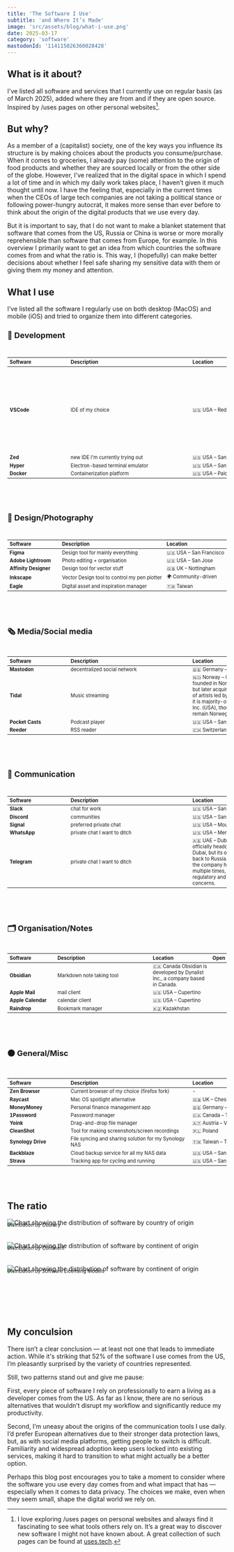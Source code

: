 ```yaml
---
title: 'The Software I Use'
subtitle: 'and Where It’s Made'
image: 'src/assets/blog/what-i-use.png'
date: 2025-03-17
category: 'software'
mastodonId: '114115026360028428'
---
```


## What is it about?

I've listed all software and services that I currently use on regular basis (as of March 2025),
added where they are from and if they are open source. Inspired by /uses pages on other personal
websites[^1].

## But why?

As a member of a (capitalist) society, one of the key ways you influence its structure is by making
choices about the products you consume/purchase. When it comes to groceries, I already pay (some)
attention to the origin of food products and whether they are sourced locally or from the other side
of the globe. However, I’ve realized that in the digital space in which I spend a lot of time and in
which my daily work takes place, I haven’t given it much thought until now. I have the feeling that,
especially in the current times when the CEOs of large tech companies are not taking a political
stance or following power-hungry autocrat, it makes more sense than ever before to think about the
origin of the digital products that we use every day.

But it is important to say, that I do not want to make a blanket statement that software that comes
from the US, Russia or China is worse or more morally reprehensible than software that comes from
Europe, for example. In this overview I primarily want to get an idea from which countries the
software comes from and what the ratio is. This way, I (hopefully) can make better decisions about
whether I feel safe sharing my sensitive data with them or giving them my money and attention.

## What I use

I’ve listed all the software I regularly use on both desktop (MacOS) and mobile (iOS) and tried to
organize them into different categories.

### 🤖 Development

<div class="table-container">
<table class="mt-10 mb-20">
  <thead>
    <tr>
      <th style="text-align: left; width: 20%">Software</th>
      <th style="text-align: left; width: 40%">Description</th>
      <th style="text-align: left; width: 25%">Location</th>
      <th style="text-align: right; width: 15%">Open Source</th>
    </tr>
  </thead>
  <tbody>
    <tr>
      <td style="text-align: left"><strong>VSCode</strong></td>
      <td style="text-align: left">IDE of my choice</td>
      <td style="text-align: left">🇺🇸 USA – Redmond</td>
      <td style="text-align: right">✅
        <label class="margin-toggle sidenote-number" for="sn-0">
        </label>
        <span class="sidenote lg:h-0" style="text-align: left">The core of VS Code is open source and is licensed under the MIT license. However, the official version released by Microsoft contains proprietary elements, such as extensions and branding.</span>
      </td>
    </tr>
    <tr>
      <td style="text-align: left"><strong>Zed</strong></td>
      <td style="text-align: left">new IDE I'm currently trying out</td>
      <td style="text-align: left">🇺🇸 USA – San Francisco</td>
      <td style="text-align: right; padding-right: 10px">✅</td>
    </tr>
    <tr>
      <td style="text-align: left"><strong>Hyper</strong></td>
      <td style="text-align: left">Electron-based terminal emulator</td>
      <td style="text-align: left">🇺🇸 USA – San Francisco</td>
      <td class="pr-2.5" style="text-align: right; padding-right: 10px">✅</td>
    </tr>
    <tr>
      <td style="text-align: left"><strong>Docker</strong></td>
      <td style="text-align: left">Containerization platform</td>
      <td style="text-align: left">🇺🇸 USA – Palo Alto</td>
      <td class="pr-2.5" style="text-align: right; padding-right: 10px">✅</td>
    </tr>
  </tbody>
</table>
</div>

### 📐 Design/Photography

<div class="table-container">
<table class="mt-10 mb-20">
  <thead>
    <tr>
      <th style="text-align: left; width: 20%">Software</th>
      <th style="text-align: left; width: 40%">Description</th>
      <th style="text-align: left; width: 25%">Location</th>
      <th style="text-align: right; width: 15%">Open Source</th>
    </tr>
  </thead>
  <tbody>
    <tr>
      <td style="text-align: left"><strong>Figma</strong></td>
      <td style="text-align: left">Design tool for mainly everything</td>
      <td style="text-align: left">🇺🇸 USA – San Francisco</td>
      <td class="pr-2.5" style="text-align: right; padding-right: 10px">❌</td>
    </tr>
    <tr>
      <td style="text-align: left"><strong>Adobe Lightroom</strong></td>
      <td style="text-align: left">Photo editing + organisation</td>
      <td style="text-align: left">🇺🇸 USA – San Jose</td>
      <td class="pr-2.5" style="text-align: right; padding-right: 10px">❌</td>
    </tr>
    <tr>
      <td style="text-align: left"><strong>Affinity Designer</strong></td>
      <td style="text-align: left">Design tool for vector stuff</td>
      <td style="text-align: left">🇬🇧 UK – Nottingham</td>
      <td class="pr-2.5" style="text-align: right; padding-right: 10px">❌</td>
    </tr>
    <tr>
      <td style="text-align: left"><strong>Inkscape</strong></td>
      <td style="text-align: left">Vector Design tool to control my pen plotter</td>
      <td style="text-align: left">🌍 Community-driven</td>
      <td class="pr-2.5" style="text-align: right; padding-right: 10px">✅</td>
    </tr>
    <tr>
      <td style="text-align: left"><strong>Eagle</strong></td>
      <td style="text-align: left">Digital asset and inspiration manager</td>
      <td style="text-align: left">🇹🇼 Taiwan</td>
      <td class="pr-2.5" style="text-align: right; padding-right: 10px">❌</td>
    </tr>
  </tbody>
</table>
</div>

### 🗞️ Media/Social media

<div class="table-container">
<table class="mt-10 mb-20">
  <thead>
    <tr>
      <th style="text-align: left; width: 20%">Software</th>
      <th style="text-align: left; width: 40%">Description</th>
      <th style="text-align: left; width: 25%">Location</th>
      <th style="text-align: right; width: 15%">Open Source</th>
    </tr>
  </thead>
  <tbody>
    <tr>
      <td style="text-align: left"><strong>Mastodon</strong></td>
      <td style="text-align: left">decentralized social network</td>
      <td style="text-align: left">🇩🇪 Germany – Jena</td>
      <td class="pr-2.5" style="text-align: right; padding-right: 10px">✅</td>
    </tr>
    <tr>
      <td style="text-align: left"><strong>Tidal</strong></td>
      <td style="text-align: left">Music streaming</td>
      <td style="text-align: left">🇳🇴 Norway – Oslo
            <label class="margin-toggle sidenote-number" for="sn-0"></label>
            <span class="sidenote lg:h-0" style="text-align: left; margin-right: -426px">TIDAL was founded in Norway by Aspiro but later acquired by a group of artists led by Jay-Z. Today, it is majority-owned by Block, Inc. (USA), though its origins remain Norwegian.</span>
        </td>
      <td class="pr-2.5" style="text-align: right; padding-right: 10px">❌</td>
    </tr>
    <tr>
      <td style="text-align: left"><strong>Pocket Casts</strong></td>
      <td style="text-align: left">Podcast player</td>
      <td style="text-align: left">🇺🇸 USA – San Francisco</td>
      <td class="pr-2.5" style="text-align: right; padding-right: 10px">❌</td>
    </tr>
    <tr>
      <td style="text-align: left"><strong>Reeder</strong></td>
      <td style="text-align: left">RSS reader</td>
      <td style="text-align: left">🇨🇭 Switzerland</td>
      <td class="pr-2.5" style="text-align: right; padding-right: 10px">❌</td>
    </tr>

  </tbody>
</table>
</div>

### 💬 Communication

<div class="table-container">
<table class="mt-10 mb-20">
  <thead>
    <tr>
      <th style="text-align: left; width: 20%">Software</th>
      <th style="text-align: left; width: 40%">Description</th>
      <th style="text-align: left; width: 25%">Location</th>
      <th style="text-align: right; width: 15%">Open Source</th>
    </tr>
  </thead>
  <tbody>
    <tr>
      <td style="text-align: left"><strong>Slack</strong></td>
      <td style="text-align: left">chat for work</td>
      <td style="text-align: left">🇺🇸 USA – San Francisco</td>
      <td class="pr-2.5" style="text-align: right; padding-right: 10px">❌</td>
    </tr>
    <tr>
      <td style="text-align: left"><strong>Discord</strong></td>
      <td style="text-align: left">communities</td>
      <td style="text-align: left">🇺🇸 USA – San Francisco</td>
      <td class="pr-2.5" style="text-align: right; padding-right: 10px">❌</td>
    </tr>
    <tr>
      <td style="text-align: left"><strong>Signal</strong></td>
      <td style="text-align: left">preferred private chat</td>
      <td style="text-align: left">🇺🇸 USA – Mountain View</td>
      <td class="pr-2.5" style="text-align: right; padding-right: 10px">✅</td>
    </tr>
    <tr>
      <td style="text-align: left"><strong>WhatsApp</strong></td>
      <td style="text-align: left">private chat I want to ditch</td>
      <td style="text-align: left">🇺🇸 USA – Menlo Park</td>
      <td class="pr-2.5" style="text-align: right; padding-right: 10px">❌</td>
    </tr>
    <tr>
      <td style="text-align: left"><strong>Telegram</strong></td>
      <td style="text-align: left">private chat I want to ditch</td>
      <td style="text-align: left">🇦🇪 UAE – Dubai
        <label class="margin-toggle sidenote-number" for="sn-0"></label>
        <span class="sidenote lg:h-0" style="text-align: left; margin-right: -426px">Telegram is officially headquartered in Dubai, but its origins trace back to Russia. Over the years, the company has relocated multiple times, primarily due to regulatory and privacy concerns.</span>
      </td>
      <td class="pr-2.5" style="text-align: right; padding-right: 10px">❌</td>
    </tr>
  </tbody>
</table>
</div>

### 🗂️ Organisation/Notes

<div class="table-container">
<table class="mt-10 mb-20">
  <thead>
    <tr>
      <th style="text-align: left; width: 20%">Software</th>
      <th style="text-align: left; width: 40%">Description</th>
      <th style="text-align: left; width: 25%">Location</th>
      <th style="text-align: right; width: 15%">Open Source</th>
    </tr>
  </thead>
  <tbody>
    <tr>
      <td style="text-align: left"><strong>Obsidian</strong></td>
      <td style="text-align: left">Markdown note taking tool</td>
      <td style="text-align: left">🇨🇦 Canada
        <label class="margin-toggle sidenote-number" for="sn-0"></label>
        <span class="sidenote lg:h-0" style="text-align: left; margin-right: -426px">Obsidian is developed by Dynalist Inc., a company based in Canada.</span></td>
      <td class="pr-2.5" style="text-align: right; padding-right: 10px">❌</td>
    </tr>
    <tr>
      <td style="text-align: left"><strong>Apple Mail</strong></td>
      <td style="text-align: left">mail client</td>
      <td style="text-align: left">🇺🇸 USA – Cupertino</td>
      <td class="pr-2.5" style="text-align: right; padding-right: 10px">❌</td>
    </tr>
    <tr>
      <td style="text-align: left"><strong>Apple Calendar</strong></td>
      <td style="text-align: left">calendar client</td>
      <td style="text-align: left">🇺🇸 USA – Cupertino</td>
      <td class="pr-2.5" style="text-align: right; padding-right: 10px">❌</td>
    </tr>
    <tr>
      <td style="text-align: left"><strong>Raindrop</strong></td>
      <td style="text-align: left">Bookmark manager</td>
      <td style="text-align: left">🇰🇿 Kazakhstan</td>
      <td class="pr-2.5" style="text-align: right; padding-right: 10px">❌</td>
    </tr>
  </tbody>
</table>
</div>

### ⚫ General/Misc

<div class="table-container">
<table class="mt-10 mb-20">
  <thead>
    <tr>
      <th style="text-align: left; width: 20%">Software</th>
      <th style="text-align: left; width: 40%">Description</th>
      <th style="text-align: left; width: 25%">Location</th>
      <th style="text-align: right; width: 15%">Open Source</th>
    </tr>
  </thead>
  <tbody>
    <tr>
      <td style="text-align: left"><strong>Zen Browser</strong></td>
      <td style="text-align: left">Current browser of my choice (firefox fork)</td>
      <td style="text-align: left">-</td>
      <td class="pr-2.5" style="text-align: right; padding-right: 10px">✅</td>
    </tr>
    <tr>
      <td style="text-align: left"><strong>Raycast</strong></td>
      <td style="text-align: left">Mac OS spotlight alternative</td>
      <td style="text-align: left">🇬🇧 UK – Cheshire</td>
      <td class="pr-2.5" style="text-align: right; padding-right: 10px">❌</td>
    </tr>
    <tr>
      <td style="text-align: left"><strong>MoneyMoney</strong></td>
      <td style="text-align: left">Personal finance management app</td>
      <td style="text-align: left">🇩🇪 Germany – Düsseldorf</td>
      <td class="pr-2.5" style="text-align: right; padding-right: 10px">❌</td>
    </tr>
    <tr>
      <td style="text-align: left"><strong>1Password</strong></td>
      <td style="text-align: left">Password manager</td>
      <td style="text-align: left">🇨🇦 Canada – Toronto</td>
      <td class="pr-2.5" style="text-align: right; padding-right: 10px">❌</td>
    </tr>
    <tr>
      <td style="text-align: left"><strong>Yoink</strong></td>
      <td style="text-align: left">Drag-and-drop file manager</td>
      <td style="text-align: left">🇦🇹 Austria – Vienna</td>
      <td class="pr-2.5" style="text-align: right; padding-right: 10px">❌</td>
    </tr>
    <tr>
      <td style="text-align: left"><strong>CleanShot</strong></td>
      <td style="text-align: left">Tool for making screenshots/screen recordings</td>
      <td style="text-align: left">🇵🇱 Poland</td>
      <td class="pr-2.5" style="text-align: right; padding-right: 10px">❌</td>
    </tr>
    <tr>
      <td style="text-align: left"><strong>Synology Drive</strong></td>
      <td style="text-align: left">File syncing and sharing solution for my Synology NAS</td>
      <td style="text-align: left">🇹🇼 Taiwan – Taipei</td>
      <td class="pr-2.5" style="text-align: right; padding-right: 10px">❌</td>
    </tr>
    <tr>
      <td style="text-align: left"><strong>Backblaze</strong></td>
      <td style="text-align: left">Cloud backup service for all my NAS data</td>
      <td style="text-align: left">🇺🇸 USA – San Mateo</td>
      <td class="pr-2.5" style="text-align: right; padding-right: 10px">-</td>
    </tr>
    <tr>
      <td style="text-align: left"><strong>Strava</strong></td>
      <td style="text-align: left">Tracking app for cycling and running</td>
      <td style="text-align: left">🇺🇸 USA – San Francisco</td>
      <td class="pr-2.5" style="text-align: right; padding-right: 10px">-</td>
    </tr>
  </tbody>
</table>
</div>

## The ratio

![Chart showing the distribution of software by country of origin](../../assets/blog/ratio-software-location-country.png)

<figcaption>Distribution by Country</figcaption>

![Chart showing the distribution of software by continent of origin](../../assets/blog/ratio-software-location-continent.png)

<figcaption>Distribution by Continent</figcaption>

![Chart showing the distribution of software by continent of origin](../../assets/blog/ratio-software-open-source.png)

<figcaption style="margin-bottom: 120px !important">Distribution by Software Licensing Models</figcaption>

## My conculsion

There isn’t a clear conclusion — at least not one that leads to immediate action. While it's
striking that 52% of the software I use comes from the US, I’m pleasantly surprised by the variety
of countries represented.

Still, two patterns stand out and give me pause:

First, every piece of software I rely on professionally to earn a living as a developer comes from
the US. As far as I know, there are no serious alternatives that wouldn’t disrupt my workflow and
significantly reduce my productivity.

Second, I’m uneasy about the origins of the communication tools I use daily. I’d prefer European
alternatives due to their stronger data protection laws, but, as with social media platforms,
getting people to switch is difficult. Familiarity and widespread adoption keep users locked into
existing services, making it hard to transition to what might actually be a better option.

Perhaps this blog post encourages you to take a moment to consider where the software you use every
day comes from and what impact that has — especially when it comes to data privacy. The choices we
make, even when they seem small, shape the digital world we rely on.

[^1]:
    I love exploring /uses pages on personal websites and always find it fascinating to see what
    tools others rely on. It’s a great way to discover new software I might not have known about. A
    great collection of such pages can be found at [uses.tech](https://uses.tech/).

<style>
    h3 {
        font-size: 1.125rem !important;
    }
    figcaption {
        margin-top: -24px !important;
        margin-bottom: 32px !important;
        font-size: 0.8em !important;
    }

    /* Table styles that apply at all breakpoints */
    .table-container {
        width: 100%;
        margin-top: 2.5rem;
        margin-bottom: 5rem;
    }

    .table-container table {
        width: 100%;
        margin-top: 0;
        margin-bottom: 0;
        font-size: 0.75em;
    }

    /* Table responsiveness only for smaller screens */
    @media (max-width: 1023px) {
        .table-container {
            overflow-x: auto;
            -webkit-overflow-scrolling: touch;
        }

        .table-container table {
            min-width: 700px; /* Ensures table doesn't shrink too much on mobile */
            font-size: 0.8em;
        }
    }
</style>
